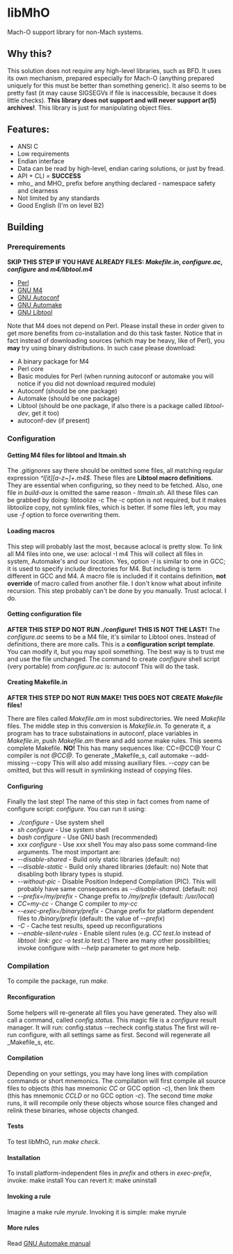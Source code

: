 # libMhO
Mach-O support library for non-Mach systems.
## Why this?
This solution does not require any high-level libraries, such as BFD. It uses its own mechanism, prepared especially for Mach-O (anything prepared uniquely for this must be better than something generic).
It also seems to be pretty fast (it may cause SIGSEGVs if file is inaccessible, because it does little checks). **This library does not support and will never support ar(5) archives!**. This library is
just for manipulating object files.
## Features:
 - ANSI C
 - Low requirements
 - Endian interface
 - Data can be read by high-level, endian caring solutions, or just by fread.
 - API + CLI = **SUCCESS**
 - mho\_ and MHO\_ prefix before anything declared - namespace safety and clearness
 - Not limited by any standards
 - Good English (I'm on level B2)

## Building
### Prerequirements
**SKIP THIS STEP IF YOU HAVE ALREADY FILES: _Makefile.in_, _configure.ac_, _configure_ and _m4/libtool.m4_**
 - [Perl](http://www.perl.org)
 - [GNU M4](http://www.gnu.org/software/m4)
 - [GNU Autoconf](http://www.gnu.org/software/autoconf)
 - [GNU Automake](http://www.gnu.org/software/automake)
 - [GNU Libtool](http://www.gnu.org/software/libtool)

Note that M4 does not depend on Perl.
Please install these in order given to get more benefits from co-installation and do this task faster. Notice that in fact instead of downloading sources (which may be heavy, like of Perl), you **may**
try using binary distributions. In such case please download:
 - A binary package for M4
 - Perl core
 - Basic modules for Perl (when running autoconf or automake you will notice if you did not download required module)
 - Autoconf (should be one package)
 - Automake (should be one package)
 - Libtool (should be one package, if also there is a package called _libtool-dev_, get it too)
 - autoconf-dev (if present)

### Configuration
#### Getting M4 files for libtool and ltmain.sh
The _.gitignores_ say there should be omitted some files, all matching regular expression _^l[it][a-z~]+\.m4$_. These files are **Libtool macro definitions**. They are essential when configuring, so they
need to be fetched. Also, one file in _build-aux_ is omitted the same reason - _ltmain.sh_. All these files can be grabbed by doing:
	libtoolize -c
The _-c_ option is not required, but it makes libtoolize copy, not symlink files, which is better. If some files left, you may use _-f_ option to force overwriting them.

#### Loading macros
This step will probably last the most, because aclocal is pretty slow. To link all M4 files into one, we use:
	aclocal -I m4
This will collect all files in system, Automake's and our location. Yes, option _-I_ is similar to one in GCC; it is used to specify include directories for M4. But including is term different in GCC and
M4. A macro file is included if it contains definition, **not override** of macro called from another file. I don't know what about infinite recursion. This step probably can't be done by you manually.
Trust aclocal. I do.

#### Getting configuration file
**AFTER THIS STEP DO NOT RUN _./configure_! THIS IS NOT THE LAST!**
The _configure.ac_ seems to be a M4 file, it's similar to Libtool ones. Instead of definitions, there are more calls. This is a **configuration script template**. You can modify it, but you may spoil
something. The best way is to trust me and use the file unchanged. The command to create _configure_ shell script (very portable) from _configure.ac_ is:
	autoconf
This will do the task.

#### Creating Makefile.in
**AFTER THIS STEP DO NOT RUN MAKE! THIS DOES NOT CREATE _Makefile_ files!**

There are files called _Makefile.am_ in most subdirectories. We need _Makefile_ files. The middle step in this conversion is _Makefile.in_. To generate it, a program has to trace substainations in autoconf,
place variables in _Makefile.in_, push _Makefile.am_ there and add some make rules. This seems complete Makefile. **NO!** This has many sequences like:
	CC=@CC@
Your C compiler is not _@CC@_.
To generate _Makefile_s, call
	automake --add-missing --copy
This will also add missing auxiliary files. _--copy_ can be omitted, but this will result in symlinking instead of copying files.

#### Configuring
Finally the last step! The name of this step in fact comes from name of configure script: _configure_. You can run it using:
 - _./configure_ - Use system shell
 - _sh configure_ - Use system shell
 - _bash configure_ - Use GNU bash (recommended)
 - _xxx configure_ - Use _xxx_ shell
You may also pass some command-line arguments. The most important are:
 - _--disable-shared_ - Build only static libraries (default: no)
 - _--disable-static_ - Build only shared libraries (default: no)
Note that disabling both library types is stupid.
 - _--without-pic_ - Disable Position Independ Compilation (PIC). This will probably have same consequences as _--disable-shared_. (default: no)
 - _--prefix=/my/prefix_ - Change prefix to _/my/prefix_ (default: _/usr/local_)
 - _CC=my-cc_ - Change C compiler to _my-cc_
 - _--exec-prefix=/binary/prefix_ - Change prefix for platform dependent files to _/binary/prefix_ (default: the value of _--prefix_)
 - _-C_ - Cache test results, speed up reconfigurations
 - _--enable-silent-rules_ - Enable silent rules (e.g. _CC test.lo_ instead of _libtool: link: gcc -o test.lo test.c_)
There are many other possibilities; invoke configure with _--help_ parameter to get more help.

### Compilation
To compile the package, run _make_.

#### Reconfiguration
Some helpers will re-generate all files you have generated. They also will call a command, called _config.status_. This magic file is a _configure_ result manager. It will run:
	config.status --recheck
	config.status
The first will re-run configure, with all settings same as first. Second will regenerate all _Makefile_s, etc.

#### Compilation
Depending on your settings, you may have long lines with compilation commands or short mnemonics. The compilation will first compile all source files to objects (this has mnemonic _CC_ or GCC option
_-c_), then link them (this has mnemonic _CCLD_ or no GCC option _-c_). The second time _make_ runs, it will recompile only these objects whose source files changed and relink these binaries, whose
objects changed.

#### Tests
To test libMhO, run _make check_.

#### Installation
To install platform-independent files in _prefix_ and others in _exec-prefix_, invoke:
	make install
You can revert it:
	make uninstall

#### Invoking a rule
Imagine a make rule _myrule_. Invoking it is simple:
	make myrule

#### More rules
Read [GNU Automake manual](http://www.gnu.org/software/automake/manual/automake.html)
